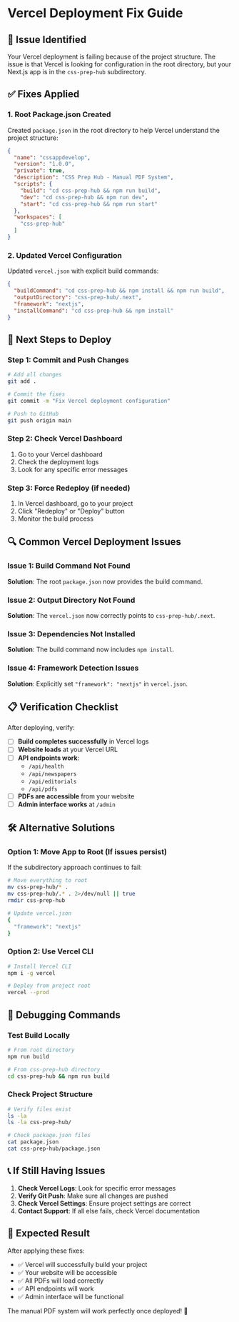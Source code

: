 # Vercel Deployment Fix Guide

## 🚨 **Issue Identified**

Your Vercel deployment is failing because of the project structure. The issue is that Vercel is looking for configuration in the root directory, but your Next.js app is in the `css-prep-hub` subdirectory.

## ✅ **Fixes Applied**

### **1. Root Package.json Created**
Created `package.json` in the root directory to help Vercel understand the project structure:

```json
{
  "name": "cssappdevelop",
  "version": "1.0.0",
  "private": true,
  "description": "CSS Prep Hub - Manual PDF System",
  "scripts": {
    "build": "cd css-prep-hub && npm run build",
    "dev": "cd css-prep-hub && npm run dev",
    "start": "cd css-prep-hub && npm run start"
  },
  "workspaces": [
    "css-prep-hub"
  ]
}
```

### **2. Updated Vercel Configuration**
Updated `vercel.json` with explicit build commands:

```json
{
  "buildCommand": "cd css-prep-hub && npm install && npm run build",
  "outputDirectory": "css-prep-hub/.next",
  "framework": "nextjs",
  "installCommand": "cd css-prep-hub && npm install"
}
```

## 🚀 **Next Steps to Deploy**

### **Step 1: Commit and Push Changes**
```bash
# Add all changes
git add .

# Commit the fixes
git commit -m "Fix Vercel deployment configuration"

# Push to GitHub
git push origin main
```

### **Step 2: Check Vercel Dashboard**
1. Go to your Vercel dashboard
2. Check the deployment logs
3. Look for any specific error messages

### **Step 3: Force Redeploy (if needed)**
1. In Vercel dashboard, go to your project
2. Click "Redeploy" or "Deploy" button
3. Monitor the build process

## 🔍 **Common Vercel Deployment Issues**

### **Issue 1: Build Command Not Found**
**Solution**: The root `package.json` now provides the build command.

### **Issue 2: Output Directory Not Found**
**Solution**: The `vercel.json` now correctly points to `css-prep-hub/.next`.

### **Issue 3: Dependencies Not Installed**
**Solution**: The build command now includes `npm install`.

### **Issue 4: Framework Detection Issues**
**Solution**: Explicitly set `"framework": "nextjs"` in `vercel.json`.

## 📋 **Verification Checklist**

After deploying, verify:

- [ ] **Build completes successfully** in Vercel logs
- [ ] **Website loads** at your Vercel URL
- [ ] **API endpoints work**:
  - `/api/health`
  - `/api/newspapers`
  - `/api/editorials`
  - `/api/pdfs`
- [ ] **PDFs are accessible** from your website
- [ ] **Admin interface works** at `/admin`

## 🛠️ **Alternative Solutions**

### **Option 1: Move App to Root (If issues persist)**
If the subdirectory approach continues to fail:

```bash
# Move everything to root
mv css-prep-hub/* .
mv css-prep-hub/.* . 2>/dev/null || true
rmdir css-prep-hub

# Update vercel.json
{
  "framework": "nextjs"
}
```

### **Option 2: Use Vercel CLI**
```bash
# Install Vercel CLI
npm i -g vercel

# Deploy from project root
vercel --prod
```

## 🔧 **Debugging Commands**

### **Test Build Locally**
```bash
# From root directory
npm run build

# From css-prep-hub directory
cd css-prep-hub && npm run build
```

### **Check Project Structure**
```bash
# Verify files exist
ls -la
ls -la css-prep-hub/

# Check package.json files
cat package.json
cat css-prep-hub/package.json
```

## 📞 **If Still Having Issues**

1. **Check Vercel Logs**: Look for specific error messages
2. **Verify Git Push**: Make sure all changes are pushed
3. **Check Vercel Settings**: Ensure project settings are correct
4. **Contact Support**: If all else fails, check Vercel documentation

## 🎯 **Expected Result**

After applying these fixes:
- ✅ Vercel will successfully build your project
- ✅ Your website will be accessible
- ✅ All PDFs will load correctly
- ✅ API endpoints will work
- ✅ Admin interface will be functional

The manual PDF system will work perfectly once deployed! 🚀 